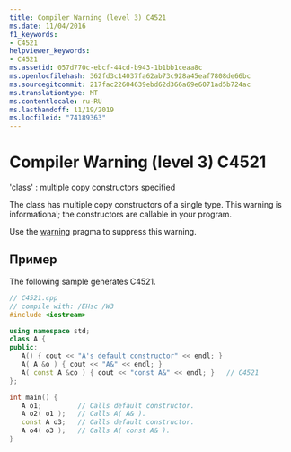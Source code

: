 ```yaml
---
title: Compiler Warning (level 3) C4521
ms.date: 11/04/2016
f1_keywords:
- C4521
helpviewer_keywords:
- C4521
ms.assetid: 057d770c-ebcf-44cd-b943-1b1bb1ceaa8c
ms.openlocfilehash: 362fd3c14037fa62ab73c928a45eaf7808de66bc
ms.sourcegitcommit: 217fac22604639ebd62d366a69e6071ad5b724ac
ms.translationtype: MT
ms.contentlocale: ru-RU
ms.lasthandoff: 11/19/2019
ms.locfileid: "74189363"
---
```

# <a name="compiler-warning-level-3-c4521"></a>Compiler Warning (level 3) C4521

'class' : multiple copy constructors specified

The class has multiple copy constructors of a single type. This warning is informational; the constructors are callable in your program.

Use the [warning](../../preprocessor/warning.md) pragma to suppress this warning.

## <a name="example"></a>Пример

The following sample generates C4521.

```cpp
// C4521.cpp
// compile with: /EHsc /W3
#include <iostream>

using namespace std;
class A {
public:
   A() { cout << "A's default constructor" << endl; }
   A( A &o ) { cout << "A&" << endl; }
   A( const A &co ) { cout << "const A&" << endl; }   // C4521
};

int main() {
   A o1;         // Calls default constructor.
   A o2( o1 );   // Calls A( A& ).
   const A o3;   // Calls default constructor.
   A o4( o3 );   // Calls A( const A& ).
}
```